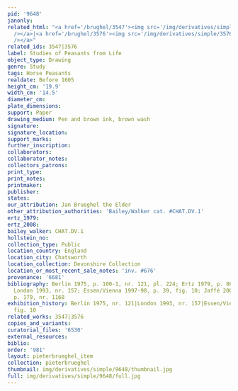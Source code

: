 ```yaml
---
pid: '9648'
janonly: 
related_html: "<a href='/brughel/3547'><img src='/img/derivatives/simple/3547/thumbnail.jpg'
  /></a>|<a href='/brughel/3576'><img src='/img/derivatives/simple/3576/thumbnail.jpg'
  /></a>"
related_ids: 3547|3576
label: Studies of Peasants from Life
object_type: Drawing
genre: Study
tags: Horse Peasants
realdate: Before 1605
height_cm: '19.9'
width_cm: '14.5'
diameter_cm: 
plate_dimensions: 
support: Paper
drawing_medium: Pen and brown ink, brown wash
signature: 
signature_location: 
support_marks: 
further_inscription: 
collaborators: 
collaborator_notes: 
collectors_patrons: 
print_type: 
print_notes: 
printmaker: 
publisher: 
states: 
our_attribution: Jan Brueghel the Elder
other_attribution_authorities: 'Bailey/Walker cat. #CHAT.DV.1'
ertz_1979: 
ertz_2008: 
bailey_walker: CHAT.DV.1
hollstein_no: 
collection_type: Public
location_country: England
location_city: Chatsworth
location_collection: Devonshire Collection
location_or_most_recent_sale_notes: 'inv. #676'
provenance: '6681'
bibliography: Berlin 1975, p. 100-1, nr. 121, pl. 224; Ertz 1979, p. 86, fig. 74;
  London 1993, nr. 157; Essen/Vienna 1997-98, p. 39, fig. 10; Jaffé 2002, vol. 2,
  p. 179, nr. 1168
exhibition_history: Berlin 1975, nr. 121|London 1993, nr. 157|Essen/Vienna 1997-98,
  fig. 10
related_works: 3547|3576
copies_and_variants: 
curatorial_files: '6530'
external_resources: 
biblio: 
order: '981'
layout: pieterbrueghel_item
collection: pieterbrueghel
thumbnail: img/derivatives/simple/9648/thumbnail.jpg
full: img/derivatives/simple/9648/full.jpg
---
```

